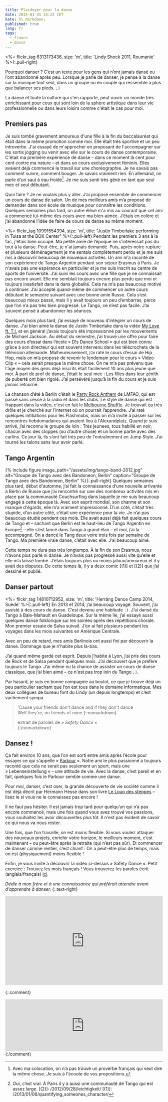 ```yaml
---
title: Plaidoyer pour la danse
date: 2015-01-31 14:23 CET
kate: hl markdown;
published: true
lang: fr
tags:
  - france
  - dance
---
```


<%= flickr_tag 6313173436, size: 'm', title: 'Lindy Shock 2011, Roumanie' %>{:.pull-right}

Pourquoi danser ? C’est un texte pour les gens qui n’ont jamais dansé ou
l’ont abandonné après peu. Lorsque je parle de danser, je pense à la danse sur la
musique tout seul, dans un groupe ou en couple qui ressemble à plus que
balancer ses pieds. `;)`

La danse et toute la culture qui s'en rapporte, peut ouvrir un monde très enrichissant
pour ceux qui sont loin de la sphère artistique dans leur vie professionnelle ou
dans leurs loisirs comme c'était le cas pour moi.

## Premiers pas

Je suis tombé gravement amoureux d'une fille à la fin du baccalauréat qui était
dans la même promotion comme moi. Elle était très sportive et un peu introvertie.
J'ai essayé de m'approcher en proposant de l'accompagner sur les sortis jogging
ou venir avec elle sur le cours de danse contemporaine. C'était ma première
expérience de danse – dans ce moment là cent pour cent contre ma nature – et dans
un cours exclusivement féminin. Elles
avaient déjà commencé le travail sur une choréographie. Je ne savais pas comment
suivre, comment bouger. Je savais vraiment rien. En allemand, on parle d'un saut
à eau froide[^1]. Je me suis senti très gêné en tant que seul mec et seul débutant.

[^1]: Avec ma colocation, on n’a pas trouvé un proverbe français qui veut dire
      la même chose. Je suis à l'écoute de vos propositions.

<!-- more -->      

Quoi faire ? Je ne voulais plus y aller. J’ai proposé ensemble de commencer un cours de
danse de salon. Un de mes meilleurs amis m’a proposé de demander dans
son école de musique pour connaître les conditions. Quelques semaines plus tard, un
autre élève m'a mis au courant que cet ami a commencé lui-même des cours avec ma
bien-aimée. J’étais en colère et j’ai abandonné l’idée de faire de cours de danse
au même moment.

<%= flickr_tag 10991554394, size: 'm', title: "Justin Timberlake performing in Tulsa at the BOK Center" %>{:.pull-left}
Pendant les premiers 3 ans à la fac, j'étais bien occupé. Ma petite amie de l’époque
ne s’intéressait pas du tout à la danse. Peut-être, je n'ai jamais demandé.
Puis, après notre rupture et plusieurs déménagement je me sentais complètement
perdu et je me suis mis à découvrir beaucoup de nouveaux activités. Un ami m’a raconté
de son expérience de Tango Argentin pendant son sejour Erasmus à Paris. Je n'avais
pas une espérance en particulier et je me suis inscrit au centre de sports de
l’université. J’ai suivi les cours avec une fille que je ne connaissait pas encore avant.
Elle me semblait toujours encore plus perdu que moi et toujours insatisfait dans
la dans globalité. Cela ne m’a pas beaucoup motivé à continuer. J’ai accepté quand-même
de commencer un autre cours débutant le semestre suivant avec une bonne amie Russe. Cela s’est beaucoup mieux
passé, mais il y avait toujours un peu d’embarras, parce que l’on n’a pas très bien
progressé. Le Tango, ce n’est pas facile. J’ai souvent pensé à abandonner les
séances.

Quelques mois plus tard, j’ai essayé de nouveau d’intégrer un cours de danse.
J'ai bien aimé la danse de Justin Timberlake dans la vidéo [My Love ft. T.I.] et
en général j’avais toujours été impressionné par les mouvements de Michael Jackson.
Au début du semestre, j’ai trouvé une offre pour faire des cours d’essai
dans l’école » D!s Dance School « qui est bien connu grâce à son directeur qui est
souvent intervenu dans les télécrochets de la télévision allemande. Malheureusement,
j’ai raté le cours d’essai de Hip Hop, mais on m’a proposé de revenir le lendemain pour
le cours » Video Clip « – cela serait presque la même chose. On ne m’a pas prévenu
que l'âge moyen des gens déjà inscrits était facilement 10 ans plus jeune que moi.
À part de prof de danse, j’était le seul mec : Les filles dans leur zénith de puberté
ont bien rigolé. J’ai persévéré jusqu’à la fin du cours et je suis jamais retourné.

La chanson d’été à Berlin c’était le [Party Rock Anthem] de LMFAO, qui est passé
sans cesse à la radio et dans les clubs. Le style de danse qui est frappant dans
la vidéo, c'est en fait le [Melbourne Shuffle]. Je trouvait ça très drôle et je cherché
sur l'internet où on pourrait l’apprendre. J’ai raté quelques intitiations pour les
Flashmobs, mais on m’a invité à passer sur les rencontres hebdomadaires qui avaient
lieu à l'Alexandplatz. Quand je suis arrivé, j’ai reconnu le groupe de loin :
Très jeunees, tous habillé en noir, chacun avec des cloppes (ou d’autre chose) et
un bonne partie avec des carlins. Ce jour là, ils s’ont fait très peu de l'entraînement
en Jump Style. J’ai tourné les talons sans leur avoir parlé.

## Tango Argentin

{% include figure image_path="/assets/img/tango-band-2012.jpg" alt="Groupe de Tango avec des Bandoneon, Berlin" caption="Groupe de Tango avec des Bandoneon, Berlin" %}{:.pull-right}
Quelques semaines plus tard, début d'automne, j’ai fait la connaissance d’une nouvelle
arrivante à Berlin de Russe que j’ai rencontré sur une des nombreux activités mis en place
par la communauté Couchsurfing dans laquelle je me suis beaucoup engagé à cette époque là.
Avec son esprit mondial, son charme et son manque d'égards, elle m’a vraiment impressionné.
D’un côté, c’était très stupide, d’un autre côté, c’était une expérience pour la vie. Je
n’ai pas beaucoup étudié pendent ces mois. Elle avait aussi déjà fait quelques cours de Tango
et – sachant que Berlin est le haut-lieu de Tango Argentin en Europe[^2] – elle s’est
lancé dans Tango à grand élan – et moi, j’ai la accompagné. On a dancé le Tang deux voire trois
fois par semaine de Tango. Ma première vraie danse, c’était avec elle. J’ai beaucoup aimé.

Cette temps ne dura pas très longtemps. À la fin de son Erasmus, nous n’avons plus parlé ni
dansé. Je n’avais pas progressé aussi vite qu’elle et elle m’a laissé tombé. J’étais
toujours plus ou moins jaloux/amoureux et il y avait des disputes. De cette temps là,
il y a deux comic [(1)] et [(2)] que j’ai dessiné et publié.

[^2]: Oui, c’est vrai. À Paris il y a aussi une communauté de Tango qui est assez large.
[(2)]: /2012/09/28/leichtigkeit/
[(1)]: /2013/01/06/quantifying_someones_character/

## Danser partout

<%= flickr_tag 14810712952, size: 'm', title: 'Herräng Dance Camp 2014, Suède' %>{:.pull-left}
En 2013 et 2014, j’ai beaucoup voyagé. Souvent, j’ai assisté à des cours de danse.
C’est devenu une habitude `:)`. J’ai dansé du Tango à Baie-Mahault en Guadeloupe. Sur la
même île, j’ai essayé aussi quelques danse folklorique sur les soirées après des
répétitions chorale. Mon premier essaie de Salsa suivait. J’en ai fait plusieurs
pendant les voyages dans les mois suivantes en Amérique Centrale.

Avec un peu de retard, mes amis Berlinois ont aussi fini par découvrir la danse.
Dommage que je n’habite plus là-bas.

J’ai quand même gardé cet esprit. Depuis j’habite à Lyon, j’ai pris des cours de
Rock et de Salsa pendant quelques mois. J’ai découvert que je préfère toujours le
Tango. J’ai même eu la chance de assister un cours de danse classique, que j’ai
bien aimé – ce n'est pas trop loin du Tango `;)`.

Par hasard, je suis en bonne compagnie au boulot, ce que je trouve déjà un peu
particulier sachant que l’on est tous dans le domaine informatique. Mes deux
collègues de bureau font du Lindy (un depuis longtemps) et c’est vachement sympa.

<div class="clearfix" />


> 'Cause your friends don't dance and if they don't dance   
> Well they're, no friends of mine
> {::nomarkdown}<footer>extrait de paroles de <cite title="Safety Dance">» Safety Dance «</cite></footer>{:/nomarkdown}

## Dansez !

Ça fait environ 10 ans, que l’on est sorti entre amis après l’école pour
essayer ce qui s’appelle » [Parkour] «. Notre ami le plus passionné a toujours
raconté que cela ne serait pas seulement un sport, mais une » Lebenseinstellung « – une attitude
de vie. Avec la danse, c’est pareil et en fait, quelques fois le Parkour semble
comme une danse.

Pour moi, danser, c’est oser, la grande découverte de vie société comme il est
déjà décrit par Hermann Hesse dans son livre [Le Loup des steppes] – lisez le
si vous ne le connaissez pas encore !

Il ne faut pas hésiter. Il est jamais trop tard pour quelqu’un qui n’a pas encore commencé,
mais une fois quand vous avez trouvé vos passions, vous souhaitez les avoir découvertes
plus tôt. Il n'est pas évident de savoir ce qui nous va nous rester.

Une fois, que l’on travaille, on est moins flexible. Si vous voulez attaquer des
nouveaux projets, enrichir votre horizon, le meilleurs moment, c’est
maintenant – ou peut-être après la retraite (qui n’est pas sûr). Et commencer
de danser comme rentier, c’est chiant : On a peut-être plus de temps, mais on est
(physiquement) moins flexible !

Enfin, je vous invite à découvrir la vidéo ci-dessus » Safety Dance «. Petit exercice :
Trouvez les mots français ! Vous trouverez les paroles écrit (anglais/français)
[ici](http://les-paroles-de-chansons.com/chanson/montrer/459215/donnas/paroles-et-traduction-de-chanson-safety-dance/).


*Dédie à mon frère et à une connaissance qui préférait attendre avant d’apprendre à danser.*
{:.text-right}


<div class="thumbnail" markdown="0" style="max-width:100%; position: relative; padding-bottom: 56.25%;height: 0; overflow: hidden">
<iframe width="960" height="720" style="position: absolute; top: 0; left: 0; width: 100%; height: 100%;" src="https://www.youtube.com/embed/AjPau5QYtYs?rel=0" frameborder="0" allowfullscreen></iframe>
</div>



{::comment}
<iframe width="100%" height="166" scrolling="no" frameborder="no" src="https://w.soundcloud.com/player/?url=https%3A//api.soundcloud.com/tracks/29029274&amp;color=cb4d51&amp;auto_play=false&amp;hide_related=false&amp;show_comments=true&amp;show_user=true&amp;show_reposts=false"></iframe>
{:/comment}

[My Love ft. T.I.]: http://youtu.be/xjpe7EGyiw8?t=1m54s "Justin Timberlake - Medley: Let Me Talk To You/My Love ft. T.I."
[Party Rock Anthem]: http://youtu.be/KQ6zr6kCPj8?t=3m39s "LMFAO - Party Rock Anthem ft. Lauren Bennett, GoonRock"
[Melbourne Shuffle]: https://fr.wikipedia.org/wiki/Melbourne_Shuffle
[Le Loup des steppes]: https://fr.wikipedia.org/wiki/Le_Loup_des_steppes
[Parkour]: https://fr.wikipedia.org/wiki/Parkour